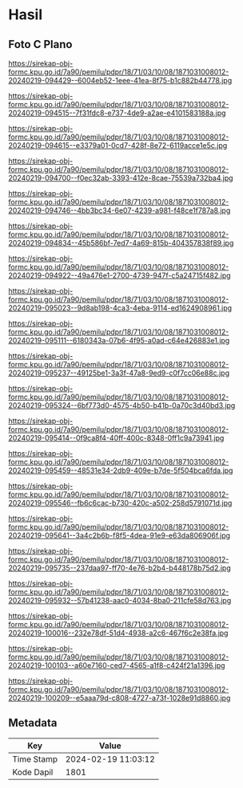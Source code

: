 # Hasil

## Foto C Plano

https://sirekap-obj-formc.kpu.go.id/7a90/pemilu/pdpr/18/71/03/10/08/1871031008012-20240219-094429--6004eb52-1eee-41ea-8f75-b1c882b44778.jpg

https://sirekap-obj-formc.kpu.go.id/7a90/pemilu/pdpr/18/71/03/10/08/1871031008012-20240219-094515--7f31fdc8-e737-4de9-a2ae-e4101583188a.jpg

https://sirekap-obj-formc.kpu.go.id/7a90/pemilu/pdpr/18/71/03/10/08/1871031008012-20240219-094615--e3379a01-0cd7-428f-8e72-6119acce1e5c.jpg

https://sirekap-obj-formc.kpu.go.id/7a90/pemilu/pdpr/18/71/03/10/08/1871031008012-20240219-094700--f0ec32ab-3393-412e-8cae-75539a732ba4.jpg

https://sirekap-obj-formc.kpu.go.id/7a90/pemilu/pdpr/18/71/03/10/08/1871031008012-20240219-094746--4bb3bc34-6e07-4239-a981-f48ce1f787a8.jpg

https://sirekap-obj-formc.kpu.go.id/7a90/pemilu/pdpr/18/71/03/10/08/1871031008012-20240219-094834--45b586bf-7ed7-4a69-815b-404357838f89.jpg

https://sirekap-obj-formc.kpu.go.id/7a90/pemilu/pdpr/18/71/03/10/08/1871031008012-20240219-094922--49a476e1-2700-4739-947f-c5a24715f482.jpg

https://sirekap-obj-formc.kpu.go.id/7a90/pemilu/pdpr/18/71/03/10/08/1871031008012-20240219-095023--9d8ab198-4ca3-4eba-9114-ed1624908961.jpg

https://sirekap-obj-formc.kpu.go.id/7a90/pemilu/pdpr/18/71/03/10/08/1871031008012-20240219-095111--6180343a-07b6-4f95-a0ad-c64e426883e1.jpg

https://sirekap-obj-formc.kpu.go.id/7a90/pemilu/pdpr/18/71/03/10/08/1871031008012-20240219-095237--49125be1-3a3f-47a8-9ed9-c0f7cc06e88c.jpg

https://sirekap-obj-formc.kpu.go.id/7a90/pemilu/pdpr/18/71/03/10/08/1871031008012-20240219-095324--6bf773d0-4575-4b50-b41b-0a70c3d40bd3.jpg

https://sirekap-obj-formc.kpu.go.id/7a90/pemilu/pdpr/18/71/03/10/08/1871031008012-20240219-095414--0f9ca8f4-40ff-400c-8348-0ff1c9a73941.jpg

https://sirekap-obj-formc.kpu.go.id/7a90/pemilu/pdpr/18/71/03/10/08/1871031008012-20240219-095459--48531e34-2db9-409e-b7de-5f504bca6fda.jpg

https://sirekap-obj-formc.kpu.go.id/7a90/pemilu/pdpr/18/71/03/10/08/1871031008012-20240219-095546--fb6c6cac-b730-420c-a502-258d5791071d.jpg

https://sirekap-obj-formc.kpu.go.id/7a90/pemilu/pdpr/18/71/03/10/08/1871031008012-20240219-095641--3a4c2b6b-f8f5-4dea-91e9-e63da806906f.jpg

https://sirekap-obj-formc.kpu.go.id/7a90/pemilu/pdpr/18/71/03/10/08/1871031008012-20240219-095735--237daa97-ff70-4e76-b2b4-b448178b75d2.jpg

https://sirekap-obj-formc.kpu.go.id/7a90/pemilu/pdpr/18/71/03/10/08/1871031008012-20240219-095932--57b41238-aac0-4034-8ba0-211cfe58d763.jpg

https://sirekap-obj-formc.kpu.go.id/7a90/pemilu/pdpr/18/71/03/10/08/1871031008012-20240219-100016--232e78df-51d4-4938-a2c6-467f6c2e38fa.jpg

https://sirekap-obj-formc.kpu.go.id/7a90/pemilu/pdpr/18/71/03/10/08/1871031008012-20240219-100103--a60e7160-ced7-4565-a1f8-c424f21a1396.jpg

https://sirekap-obj-formc.kpu.go.id/7a90/pemilu/pdpr/18/71/03/10/08/1871031008012-20240219-100209--e5aaa79d-c808-4727-a73f-1028e91d8860.jpg


## Metadata

| Key        | Value               |
| ---------- | ------------------- |
| Time Stamp | 2024-02-19 11:03:12 |
| Kode Dapil | 1801                |



